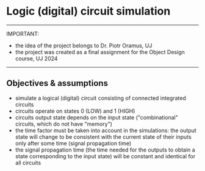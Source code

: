 # Logic (digital) circuit simulation

---
IMPORTANT: 
- the idea of the project belongs to Dr. Piotr Oramus, UJ
- the project was created as a final assignment for the Object Design course, UJ 2024
---

## Objectives & assumptions
- simulate a logical (digital) circuit consisting of connected integrated circuits  
- circuits operate on states 0 (LOW) and 1 (HIGH)
- circuits output state depends on the input state ("combinational" circuits, which do not have "memory")
- the time factor must be taken into account in the simulations: the output state will change to be consistent with 
the current state of their inputs only after some time (signal propagation time)
- the signal propagation time (the time needed for the outputs to obtain a state corresponding to the input state) 
will be constant and identical for all circuits
